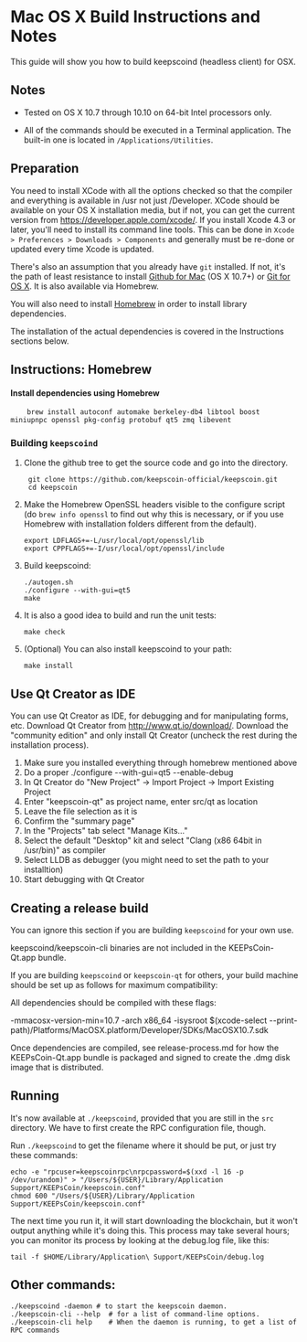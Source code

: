Mac OS X Build Instructions and Notes
====================================
This guide will show you how to build keepscoind (headless client) for OSX.

Notes
-----

* Tested on OS X 10.7 through 10.10 on 64-bit Intel processors only.

* All of the commands should be executed in a Terminal application. The
built-in one is located in `/Applications/Utilities`.

Preparation
-----------

You need to install XCode with all the options checked so that the compiler
and everything is available in /usr not just /Developer. XCode should be
available on your OS X installation media, but if not, you can get the
current version from https://developer.apple.com/xcode/. If you install
Xcode 4.3 or later, you'll need to install its command line tools. This can
be done in `Xcode > Preferences > Downloads > Components` and generally must
be re-done or updated every time Xcode is updated.

There's also an assumption that you already have `git` installed. If
not, it's the path of least resistance to install [Github for Mac](https://mac.github.com/)
(OS X 10.7+) or
[Git for OS X](https://code.google.com/p/git-osx-installer/). It is also
available via Homebrew.

You will also need to install [Homebrew](http://brew.sh) in order to install library
dependencies.

The installation of the actual dependencies is covered in the Instructions
sections below.

Instructions: Homebrew
----------------------

#### Install dependencies using Homebrew

        brew install autoconf automake berkeley-db4 libtool boost miniupnpc openssl pkg-config protobuf qt5 zmq libevent

### Building `keepscoind`

1. Clone the github tree to get the source code and go into the directory.

        git clone https://github.com/keepscoin-official/keepscoin.git
        cd keepscoin

2.  Make the Homebrew OpenSSL headers visible to the configure script  (do ```brew info openssl``` to find out why this is necessary, or if you use Homebrew with installation folders different from the default).

        export LDFLAGS+=-L/usr/local/opt/openssl/lib
        export CPPFLAGS+=-I/usr/local/opt/openssl/include

3.  Build keepscoind:

        ./autogen.sh
        ./configure --with-gui=qt5
        make

4.  It is also a good idea to build and run the unit tests:

        make check

5.  (Optional) You can also install keepscoind to your path:

        make install

Use Qt Creator as IDE
------------------------
You can use Qt Creator as IDE, for debugging and for manipulating forms, etc.
Download Qt Creator from http://www.qt.io/download/. Download the "community edition" and only install Qt Creator (uncheck the rest during the installation process).

1. Make sure you installed everything through homebrew mentioned above
2. Do a proper ./configure --with-gui=qt5 --enable-debug
3. In Qt Creator do "New Project" -> Import Project -> Import Existing Project
4. Enter "keepscoin-qt" as project name, enter src/qt as location
5. Leave the file selection as it is
6. Confirm the "summary page"
7. In the "Projects" tab select "Manage Kits..."
8. Select the default "Desktop" kit and select "Clang (x86 64bit in /usr/bin)" as compiler
9. Select LLDB as debugger (you might need to set the path to your installtion)
10. Start debugging with Qt Creator

Creating a release build
------------------------
You can ignore this section if you are building `keepscoind` for your own use.

keepscoind/keepscoin-cli binaries are not included in the KEEPsCoin-Qt.app bundle.

If you are building `keepscoind` or `keepscoin-qt` for others, your build machine should be set up
as follows for maximum compatibility:

All dependencies should be compiled with these flags:

 -mmacosx-version-min=10.7
 -arch x86_64
 -isysroot $(xcode-select --print-path)/Platforms/MacOSX.platform/Developer/SDKs/MacOSX10.7.sdk

Once dependencies are compiled, see release-process.md for how the KEEPsCoin-Qt.app
bundle is packaged and signed to create the .dmg disk image that is distributed.

Running
-------

It's now available at `./keepscoind`, provided that you are still in the `src`
directory. We have to first create the RPC configuration file, though.

Run `./keepscoind` to get the filename where it should be put, or just try these
commands:

    echo -e "rpcuser=keepscoinrpc\nrpcpassword=$(xxd -l 16 -p /dev/urandom)" > "/Users/${USER}/Library/Application Support/KEEPsCoin/keepscoin.conf"
    chmod 600 "/Users/${USER}/Library/Application Support/KEEPsCoin/keepscoin.conf"

The next time you run it, it will start downloading the blockchain, but it won't
output anything while it's doing this. This process may take several hours;
you can monitor its process by looking at the debug.log file, like this:

    tail -f $HOME/Library/Application\ Support/KEEPsCoin/debug.log

Other commands:
-------

    ./keepscoind -daemon # to start the keepscoin daemon.
    ./keepscoin-cli --help  # for a list of command-line options.
    ./keepscoin-cli help    # When the daemon is running, to get a list of RPC commands
